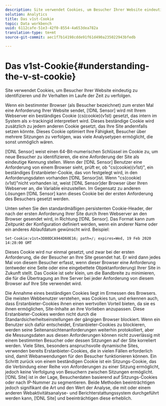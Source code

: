 ```yaml
---
description: Site verwendet Cookies, um Besucher Ihrer Website eindeutig zu identifizieren und ihr Verhalten im Laufe der Zeit zu verfolgen.
solution: Analytics
title: Das v1st-Cookie
topic: Data workbench
uuid: 6112cafe-51e3-42f0-8554-4a653dea782a
translation-type: tm+mt
source-git-commit: aec1f7b14198cdde91f61d490a235022943bfedb

---
```



# Das v1st-Cookie{#understanding-the-v-st-cookie}

Site verwendet Cookies, um Besucher Ihrer Website eindeutig zu identifizieren und ihr Verhalten im Laufe der Zeit zu verfolgen.

Wenn ein bestimmter Browser (als Besucher bezeichnet) zum ersten Mal eine Anforderung Ihrer Website sendet, [!DNL Sensor] wird mit Ihrem Webserver ein beständiges Cookie (cs(cookie)(v1st) gesetzt, das intern im System als x-trackingid interpretiert wird. Dieses beständige Cookie wird zusätzlich zu jedem anderen Cookie gesetzt, das Ihre Site andernfalls setzen könnte. Dieses Cookie optimiert Ihre Fähigkeit, Besucher über mehrere Sitzungen zu verfolgen, was viele Analysetypen ermöglicht, die sonst unmöglich wären.

[!DNL Sensor] weist einen 64-Bit-numerischen Schlüssel im Cookie zu, um neue Besucher zu identifizieren, die eine Anforderung der Site als eindeutige Kennung stellen. Wenn der [!DNL Sensor] Benutzer eine Anforderung von einem Browser sieht, prüft er, ob &quot;cs(cookie)(v1st)&quot;, ein beständiges Erstanbieter-Cookie, das von festgelegt wird, in den Anforderungsdaten vorhanden [!DNL Sensor]ist. Wenn &quot;cs(cookie)(v1st)&quot;nicht vorhanden ist, weist [!DNL Sensor]der Browser über Ihren Webserver an, die Variable einzustellen. Im Gegensatz zu anderen Lösungen [!DNL Sensor] kann dieses Cookie bei der ersten Anforderung des Besuchers gesetzt werden.

Unten sehen Sie den standardmäßigen persistenten Cookie-Header, der nach der ersten Anforderung Ihrer Site durch Ihren Webserver an den Browser gesendet wird, in Richtung [!DNL Sensor]. Das Format kann zum Zeitpunkt der Konfiguration definiert werden, wenn ein anderer Name oder ein anderes Ablaufdatum gewünscht wird. Beispiel:

```
Set-Cookie:v1st=3D80DCA944D60E16; path=/; expires=Wed, 19 Feb 2020 14:28:00 GMT
```

Dieses Cookie wird nur einmal gesetzt, und zwar bei der ersten Anforderung, die der Besucher an Ihre Site gesendet hat. Er wird dann jedes Mal von diesem Besucher erfasst, wenn dieser Browser eine Anforderung (entweder eine Seite oder eine eingebettete Objektanforderung) Ihrer Site in Zukunft stellt. Das Cookie ist sehr klein, um die Bandbreite zu minimieren, die für die Übertragung an Ihre Server bei jeder Anforderung von diesem Browser auf Ihre Site verwendet wird.

Die Annahme eines beständigen Cookies liegt im Ermessen des Browsers. Die meisten Webbenutzer verstehen, was Cookies tun, und erkennen auch, dass Erstanbieter-Cookies ihnen einen wertvollen Vorteil bieten, da sie es ihnen ermöglichen, Site-Inhalte an ihre Vorlieben anzupassen. Diese Erstanbieter-Cookies werden nicht durch die Standardsicherheitseinstellungen der gängigen Browser blockiert. Wenn ein Benutzer sich dafür entscheidet, Erstanbieter-Cookies zu blockieren, werden seine Seitenansichtenanforderungen weiterhin protokolliert, aber die Messungsdaten aus diesen Anforderungen können nicht zuverlässig mit einem bestimmten Besucher oder dessen Sitzungen auf der Site korreliert werden. Viele Sites, besonders anspruchsvolle dynamische Sites, verwenden bereits Erstanbieter-Cookies, die in vielen Fällen erforderlich sind, damit Webanwendungen für den Besucher funktionieren können. Ein Schritt zurück von einem beständigen Cookie ist ein Sitzungs-Cookie, das die Verbindung einer Reihe von Anforderungen zu einer Sitzung ermöglicht, jedoch keine Verfolgung von Besuchern zwischen Sitzungen ermöglicht. [!DNL Site] ist in der Lage, Besucherdaten basierend auf Sitzungs-Cookies oder nach IP-Nummer zu segmentieren. Beide Methoden beeinträchtigen jedoch signifikant die Art und den Wert der Analyse, die mit oder einem anderen Webaktivitätsanalyse- und Berichterstattungssystem durchgeführt werden kann, [!DNL Site] und beeinträchtigen diese erheblich.
